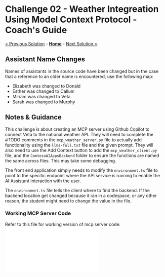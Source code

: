 
# Challenge 02 - Weather Integreation Using Model Context Protocol - Coach's Guide 

[< Previous Solution](./Solution-01.md) - **[Home](./README.md)** - [Next Solution >](./Solution-03.md)

## Assistant Name Changes

Names of assistants in the source code have been changed but in the case that a reference to an older name is encountered, use the following map:

- Elizabeth was changed to Donald
- Esther was changed to Callum
- Miriam was changed to Veta
- Sarah was changed to Murphy

## Notes & Guidance

This challenge is about creating an MCP server using Github Copilot to connect Veta to the national weather API. They will need to complete the #TODO comments in the `mcp_weather_server.py` file to actually add functionality using the `llms-full.txt` file and the given prompt. They will also need to use the Add Context button to add the `mcp_weather_client.py` file, and the `ContosoAIAppsBackend` folder to ensure the functions are named the same across files. This may take some debugging.

The front end application simply needs to modify the `environment.ts` file to point to the specific endpoint where the API service is running to enable the AI Assistant interaction with the user.

The `environment.ts` file tells the client where to find the backend. If the backend location get changed because it ran in a codespace, or any other reason, the student might need to change the value in the file.



### Working MCP Server Code

Refer to this file for working version of mcp server code: ![mcp_solution_server.py](../Coach/Solutions/mcp_solution_server.py)

